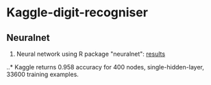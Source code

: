 # Kaggle-digit-recogniser

## Neuralnet
1. Neural network using R package "neuralnet": [results](http://htmlpreview.github.com/?https://github.com/dinoleekl/Kaggle-digit-recogniser/blob/master/simplePrediction.html)

..* Kaggle returns 0.958 accuracy for 400 nodes, single-hidden-layer, 33600 training examples.
